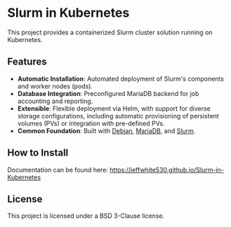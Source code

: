 # Slurm in Kubernetes

This project provides a containerized Slurm cluster solution running on Kubernetes.

## Features

- **Automatic Installation**: Automated deployment of Slurm's components and worker nodes (pods).
- **Database Integration**: Preconfigured MariaDB backend for job accounting and reporting.
- **Extensible**: Flexible deployment via Helm, with support for diverse storage configurations, including automatic provisioning of persistent volumes (PVs) or integration with pre-defined PVs.
- **Common Foundation**: Built with [Debian](https://hub.docker.com/_/debian), [MariaDB](https://mariadb.org/), and [Slurm](https://github.com/SchedMD/slurm).

## How to Install

Documentation can be found here: <https://jeffwhite530.github.io/Slurm-in-Kubernetes>

## License

This project is licensed under a BSD 3-Clause license.

